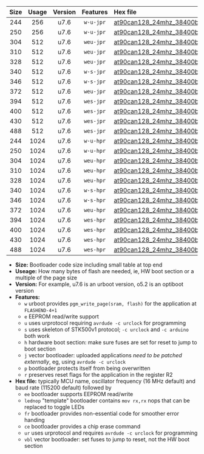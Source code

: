 |Size|Usage|Version|Features|Hex file|
|:-:|:-:|:-:|:-:|:--|
|244|256|u7.6|`w-u-jpr`|[at90can128_24mhz_38400bps_ur_vbl.hex](https://raw.githubusercontent.com/stefanrueger/urboot/main//at90can128_24mhz_38400bps_ur_vbl.hex)|
|250|256|u7.6|`w-u-jpr`|[at90can128_24mhz_38400bps_lednop_ur_vbl.hex](https://raw.githubusercontent.com/stefanrueger/urboot/main//at90can128_24mhz_38400bps_lednop_ur_vbl.hex)|
|304|512|u7.6|`weu-jpr`|[at90can128_24mhz_38400bps_ee_ur_vbl.hex](https://raw.githubusercontent.com/stefanrueger/urboot/main//at90can128_24mhz_38400bps_ee_ur_vbl.hex)|
|310|512|u7.6|`weu-jpr`|[at90can128_24mhz_38400bps_ee_lednop_ur_vbl.hex](https://raw.githubusercontent.com/stefanrueger/urboot/main//at90can128_24mhz_38400bps_ee_lednop_ur_vbl.hex)|
|328|512|u7.6|`weu-jpr`|[at90can128_24mhz_38400bps_ee_lednop_fr_ur_vbl.hex](https://raw.githubusercontent.com/stefanrueger/urboot/main//at90can128_24mhz_38400bps_ee_lednop_fr_ur_vbl.hex)|
|340|512|u7.6|`w-s-jpr`|[at90can128_24mhz_38400bps_vbl.hex](https://raw.githubusercontent.com/stefanrueger/urboot/main//at90can128_24mhz_38400bps_vbl.hex)|
|346|512|u7.6|`w-s-jpr`|[at90can128_24mhz_38400bps_lednop_vbl.hex](https://raw.githubusercontent.com/stefanrueger/urboot/main//at90can128_24mhz_38400bps_lednop_vbl.hex)|
|372|512|u7.6|`weu-jpr`|[at90can128_24mhz_38400bps_ee_lednop_fr_ce_ur_vbl.hex](https://raw.githubusercontent.com/stefanrueger/urboot/main//at90can128_24mhz_38400bps_ee_lednop_fr_ce_ur_vbl.hex)|
|394|512|u7.6|`wes-jpr`|[at90can128_24mhz_38400bps_ee_vbl.hex](https://raw.githubusercontent.com/stefanrueger/urboot/main//at90can128_24mhz_38400bps_ee_vbl.hex)|
|400|512|u7.6|`wes-jpr`|[at90can128_24mhz_38400bps_ee_lednop_vbl.hex](https://raw.githubusercontent.com/stefanrueger/urboot/main//at90can128_24mhz_38400bps_ee_lednop_vbl.hex)|
|430|512|u7.6|`wes-jpr`|[at90can128_24mhz_38400bps_ee_lednop_fr_vbl.hex](https://raw.githubusercontent.com/stefanrueger/urboot/main//at90can128_24mhz_38400bps_ee_lednop_fr_vbl.hex)|
|488|512|u7.6|`wes-jpr`|[at90can128_24mhz_38400bps_ee_lednop_fr_ce_vbl.hex](https://raw.githubusercontent.com/stefanrueger/urboot/main//at90can128_24mhz_38400bps_ee_lednop_fr_ce_vbl.hex)|
|244|1024|u7.6|`w-u-hpr`|[at90can128_24mhz_38400bps_ur.hex](https://raw.githubusercontent.com/stefanrueger/urboot/main//at90can128_24mhz_38400bps_ur.hex)|
|250|1024|u7.6|`w-u-hpr`|[at90can128_24mhz_38400bps_lednop_ur.hex](https://raw.githubusercontent.com/stefanrueger/urboot/main//at90can128_24mhz_38400bps_lednop_ur.hex)|
|304|1024|u7.6|`weu-hpr`|[at90can128_24mhz_38400bps_ee_ur.hex](https://raw.githubusercontent.com/stefanrueger/urboot/main//at90can128_24mhz_38400bps_ee_ur.hex)|
|310|1024|u7.6|`weu-hpr`|[at90can128_24mhz_38400bps_ee_lednop_ur.hex](https://raw.githubusercontent.com/stefanrueger/urboot/main//at90can128_24mhz_38400bps_ee_lednop_ur.hex)|
|328|1024|u7.6|`weu-hpr`|[at90can128_24mhz_38400bps_ee_lednop_fr_ur.hex](https://raw.githubusercontent.com/stefanrueger/urboot/main//at90can128_24mhz_38400bps_ee_lednop_fr_ur.hex)|
|340|1024|u7.6|`w-s-hpr`|[at90can128_24mhz_38400bps.hex](https://raw.githubusercontent.com/stefanrueger/urboot/main//at90can128_24mhz_38400bps.hex)|
|346|1024|u7.6|`w-s-hpr`|[at90can128_24mhz_38400bps_lednop.hex](https://raw.githubusercontent.com/stefanrueger/urboot/main//at90can128_24mhz_38400bps_lednop.hex)|
|372|1024|u7.6|`weu-hpr`|[at90can128_24mhz_38400bps_ee_lednop_fr_ce_ur.hex](https://raw.githubusercontent.com/stefanrueger/urboot/main//at90can128_24mhz_38400bps_ee_lednop_fr_ce_ur.hex)|
|394|1024|u7.6|`wes-hpr`|[at90can128_24mhz_38400bps_ee.hex](https://raw.githubusercontent.com/stefanrueger/urboot/main//at90can128_24mhz_38400bps_ee.hex)|
|400|1024|u7.6|`wes-hpr`|[at90can128_24mhz_38400bps_ee_lednop.hex](https://raw.githubusercontent.com/stefanrueger/urboot/main//at90can128_24mhz_38400bps_ee_lednop.hex)|
|430|1024|u7.6|`wes-hpr`|[at90can128_24mhz_38400bps_ee_lednop_fr.hex](https://raw.githubusercontent.com/stefanrueger/urboot/main//at90can128_24mhz_38400bps_ee_lednop_fr.hex)|
|488|1024|u7.6|`wes-hpr`|[at90can128_24mhz_38400bps_ee_lednop_fr_ce.hex](https://raw.githubusercontent.com/stefanrueger/urboot/main//at90can128_24mhz_38400bps_ee_lednop_fr_ce.hex)|

- **Size:** Bootloader code size including small table at top end
- **Useage:** How many bytes of flash are needed, ie, HW boot section or a multiple of the page size
- **Version:** For example, u7.6 is an urboot version, o5.2 is an optiboot version
- **Features:**
  + `w` urboot provides `pgm_write_page(sram, flash)` for the application at `FLASHEND-4+1`
  + `e` EEPROM read/write support
  + `u` uses urprotocol requiring `avrdude -c urclock` for programming
  + `s` uses skeleton of STK500v1 protocol; `-c urclock` and `-c arduino` both work
  + `h` hardware boot section: make sure fuses are set for reset to jump to boot section
  + `j` vector bootloader: uploaded applications *need to be patched externally*, eg, using `avrdude -c urclock`
  + `p` bootloader protects itself from being overwritten
  + `r` preserves reset flags for the application in the register R2
- **Hex file:** typically MCU name, oscillator frequency (16 MHz default) and baud rate (115200 default) followed by
  + `ee` bootloader supports EEPROM read/write
  + `lednop` "template" bootloader contains `mov rx,rx` nops that can be replaced to toggle LEDs
  + `fr` bootloader provides non-essential code for smoother error handing
  + `ce` bootloader provides a chip erase command
  + `ur` uses urprotocol and requires `avrdude -c urclock` for programming
  + `vbl` vector bootloader: set fuses to jump to reset, not the HW boot section
